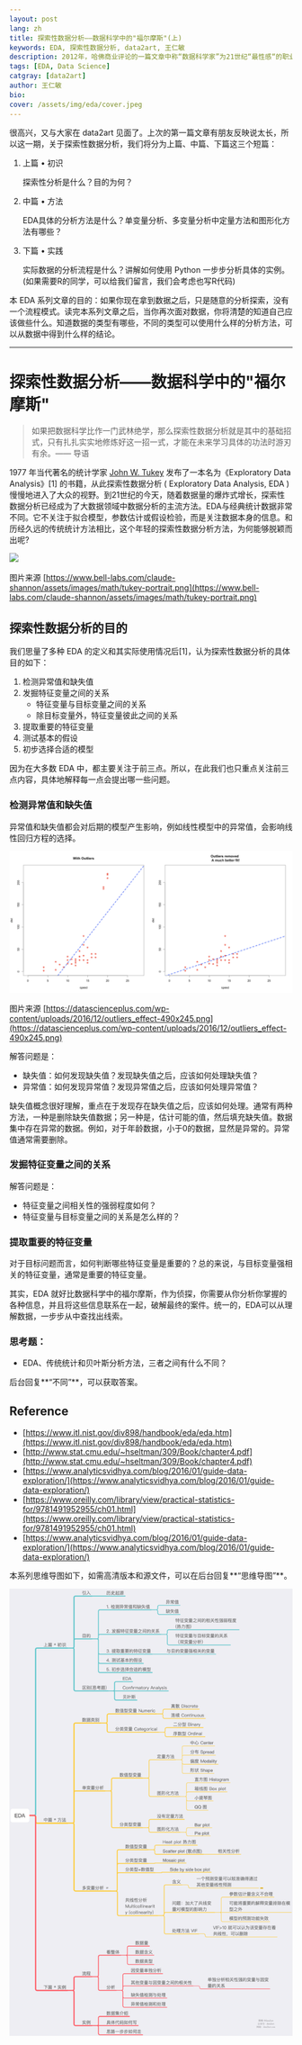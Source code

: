 ```yaml
---
layout: post
lang: zh
title: 探索性数据分析——数据科学中的"福尔摩斯"(上)
keywords: EDA, 探索性数据分析, data2art, 王仁敏
description: 2012年，哈佛商业评论的一篇文章中称“数据科学家”为21世纪“最性感“的职业，预测着未来数据科学行业需求将急速增长。到底什么是数据科学？数据科学与机器学习有什么关系？为什么称之为”科学“？成为数据科学家，又应该具备怎样的知识结构呢？
tags: [EDA, Data Science]
catgray: [data2art]
author: 王仁敏
bio: 
cover: /assets/img/eda/cover.jpeg
---
```



很高兴，又与大家在 data2art 见面了。上次的第一篇文章有朋友反映说太长，所以这一期，关于探索性数据分析，我们将分为上篇、中篇、下篇这三个短篇：

1. 上篇 • 初识

    探索性分析是什么？目的为何？

2. 中篇 •  方法

    EDA具体的分析方法是什么？单变量分析、多变量分析中定量方法和图形化方法有哪些？

3. 下篇 •  实践

    实际数据的分析流程是什么？讲解如何使用 Python 一步步分析具体的实例。(如果需要R的同学，可以给我们留言，我们会考虑也写R代码)

本 EDA 系列文章的目的：如果你现在拿到数据之后，只是随意的分析探索，没有一个流程模式。读完本系列文章之后，当你再次面对数据，你将清楚的知道自己应该做些什么。知道数据的类型有哪些，不同的类型可以使用什么样的分析方法，可以从数据中得到什么样的结论。

---

# 探索性数据分析——数据科学中的"福尔摩斯"

> 如果把数据科学比作一门武林绝学，那么探索性数据分析就是其中的基础招式，只有扎扎实实地修炼好这一招一式，才能在未来学习具体的功法时游刃有余。—— 导语

1977 年当代著名的统计学家 [John W. Tukey](https://en.wikipedia.org/wiki/John_W._Tukey) 发布了一本名为《Exploratory Data Analysis》[1] 的书籍，从此探索性数据分析 ( Exploratory Data Analysis, EDA ) 慢慢地进入了大众的视野。到21世纪的今天，随着数据量的爆炸式增长，探索性数据分析已经成为了大数据领域中数据分析的主流方法。EDA与经典统计数据非常不同。它不关注于拟合模型，参数估计或假设检验，而是关注数据本身的信息。和历经久远的传统统计方法相比，这个年轻的探索性数据分析方法，为何能够脱颖而出呢?

![](https://www.bell-labs.com/claude-shannon/assets/images/math/tukey-portrait.png)

图片来源 [https://www.bell-labs.com/claude-shannon/assets/images/math/tukey-portrait.png](https://www.bell-labs.com/claude-shannon/assets/images/math/tukey-portrait.png)

## 探索性数据分析的目的

我们思量了多种 EDA 的定义和其实际使用情况后[1]，认为探索性数据分析的具体目的如下：

1. 检测异常值和缺失值
2. 发掘特征变量之间的关系
    - 特征变量与目标变量之间的关系
    - 除目标变量外，特征变量彼此之间的关系
3. 提取重要的特征变量
4. 测试基本的假设
5. 初步选择合适的模型

因为在大多数 EDA 中，都主要关注于前三点。所以，在此我们也只重点关注前三点内容，具体地解释每一点会提出哪一些问题。

### 检测异常值和缺失值

异常值和缺失值都会对后期的模型产生影响，例如线性模型中的异常值，会影响线性回归方程的选择。

![](/assets/img/eda/out.png)

图片来源 [https://datascienceplus.com/wp-content/uploads/2016/12/outliers_effect-490x245.png](https://datascienceplus.com/wp-content/uploads/2016/12/outliers_effect-490x245.png)

解答问题是：

- 缺失值：如何发现缺失值？发现缺失值之后，应该如何处理缺失值？
- 异常值：如何发现异常值？发现异常值之后，应该如何处理异常值？

缺失值概念很好理解，重点在于发现存在缺失值之后，应该如何处理。通常有两种方法，一种是删除缺失值数据；另一种是，估计可能的值，然后填充缺失值。数据集中存在异常的数据。例如，对于年龄数据，小于0的数据，显然是异常的。异常值通常需要删除。

### 发掘特征变量之间的关系

解答问题是：

- 特征变量之间相关性的强弱程度如何？
- 特征变量与目标变量之间的关系是怎么样的？

### 提取重要的特征变量

对于目标问题而言，如何判断哪些特征变量是重要的？总的来说，与目标变量强相关的特征变量，通常是重要的特征变量。



其实，EDA 就好比数据科学中的福尔摩斯，作为侦探，你需要从你分析你掌握的各种信息，并且将这些信息联系在一起，破解最终的案件。统一的，EDA可以从理解数据，一步步从中查找出线索。



### 思考题：

- EDA、传统统计和贝叶斯分析方法，三者之间有什么不同？

后台回复**“不同”**，可以获取答案。

## Reference

- [https://www.itl.nist.gov/div898/handbook/eda/eda.htm](https://www.itl.nist.gov/div898/handbook/eda/eda.htm)
- [http://www.stat.cmu.edu/~hseltman/309/Book/chapter4.pdf](http://www.stat.cmu.edu/~hseltman/309/Book/chapter4.pdf)
- [https://www.analyticsvidhya.com/blog/2016/01/guide-data-exploration/](https://www.analyticsvidhya.com/blog/2016/01/guide-data-exploration/)
- [https://www.oreilly.com/library/view/practical-statistics-for/9781491952955/ch01.html](https://www.oreilly.com/library/view/practical-statistics-for/9781491952955/ch01.html)
- [https://www.analyticsvidhya.com/blog/2016/01/guide-data-exploration/](https://www.analyticsvidhya.com/blog/2016/01/guide-data-exploration/)



本系列思维导图如下，如需高清版本和源文件，可以在后台回复**“思维导图”**。

![](/assets/img/eda/EDA-4d172e5b-0f7f-4f55-8b0b-c14341b229da.png)